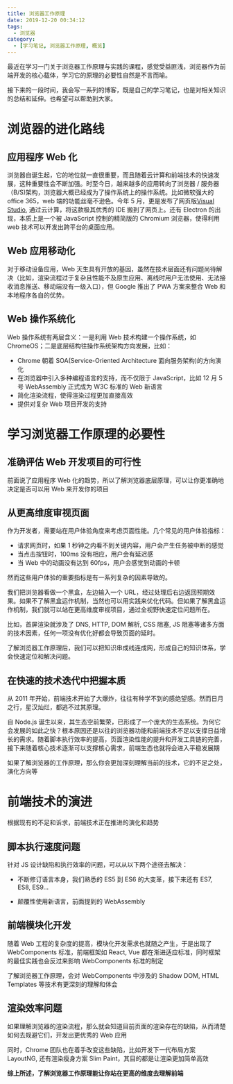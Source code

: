 ```yaml
---
title: 浏览器工作原理
date: 2019-12-20 00:34:12
tags:
  - 浏览器
category:
  - [学习笔记, 浏览器工作原理, 概览]
---
```


最近在学习一门关于浏览器工作原理与实践的课程，感觉受益匪浅，浏览器作为前端开发的核心载体，学习它的原理的必要性自然是不言而喻。

接下来的一段时间，我会写一系列的博客，既是自己的学习笔记，也是对相关知识的总结和延伸。也希望可以帮助到大家。

# 浏览器的进化路线

## 应用程序 Web 化

浏览器自诞生起，它的地位就一直很重要，而且随着云计算和前端技术的快速发展，这种重要性会不断加强。时至今日，越来越多的应用转向了浏览器 / 服务器（B/S)架构，浏览器大概已经成为了操作系统上的操作系统。比如微软强大的 office 365，web 端的功能丝毫不逊色。今年 5 月，更是发布了网页版[Visual Studio](https://online.visualstudio.com/environments), 通过云计算，将这款极其优秀的 IDE 搬到了网页上。还有 Electron 的出现，本质上是一个被 JavaScript 控制的精简版的 Chromium 浏览器，使得利用 web 技术可以开发出跨平台的桌面应用。

<!-- more -->

## Web 应用移动化

对于移动设备应用，Web 天生具有开放的基因，虽然在技术层面还有问题尚待解决（比如，渲染流程过于复杂且性能不及原生应用、离线时用户无法使用、无法接收消息推送、移动端没有一级入口），但 Google 推出了 PWA 方案来整合 Web 和本地程序各自的优势。

## Web 操作系统化

Web 操作系统有两层含义：一是利用 Web 技术构建一个操作系统，如 ChromeOS；二是底层结构往操作系统架构方向发展，比如：

- Chrome 朝着 SOA(Service-Oriented Architecture 面向服务架构)的方向演化
- 在浏览器中引入多种编程语言的支持，而不仅限于 JavaScript，比如 12 月 5 号 WebAssembly 正式成为 W3C 标准的 Web 新语言
- 简化渲染流程，使得渲染过程更加直接高效
- 提供对复杂 Web 项目开发的支持

# 学习浏览器工作原理的必要性

## 准确评估 Web 开发项目的可行性

前面说了应用程序 Web 化的趋势，所以了解浏览器底层原理，可以让你更准确地决定是否可以用 Web 来开发你的项目

## 从更高维度审视页面

作为开发者，需要站在用户体验角度来考虑页面性能。几个常见的用户体验指标：

- 请求网页时，如果 1 秒钟之内看不到关键内容，用户会产生任务被中断的感觉
- 当点击按钮时，100ms 没有相应，用户会有延迟感
- 当 Web 中的动画没有达到 60fps，用户会感觉到动画的卡顿

然而这些用户体验的重要指标是有一系列复杂的因素导致的。

我们把浏览器看做一个黑盒，左边输入一个 URL，经过处理后右边返回预期效果。如果不了解黑盒运作机制，当然也可以用实践来优化代码。但如果了解黑盒运作机制，我们就可以站在更高维度审视项目，通过全视野快速定位问题所在。

比如，首屏渲染就涉及了 DNS, HTTP, DOM 解析, CSS 阻塞, JS 阻塞等诸多方面的技术因素，任何一项没有优化好都会导致页面的延时。

了解浏览器工作原理后，我们可以把知识串成线连成网，形成自己的知识体系，学会快速定位和解决问题。

## 在快速的技术迭代中把握本质

从 2011 年开始，前端技术开始了大爆炸，往往有种学不到的感绝望感。然而日月之行，星汉灿烂，都逃不过其原理。

自 Node.js 诞生以来，其生态空前繁荣，已形成了一个庞大的生态系统。为何它会发展的如此之快？根本原因还是以往的浏览器功能和前端技术不足以支撑日益增长的需求。随着脚本执行效率的提高，页面渲染性能的提升和开发工具链的完善，接下来随着核心技术逐渐可以支撑核心需求，前端生态也就将会进入平稳发展期

如果了解浏览器的工作原理，那么你会更加深刻理解当前的技术，它的不足之处，演化方向等

# 前端技术的演进

根据现有的不足和诉求，前端技术正在推进的演化和趋势

## 脚本执行速度问题

针对 JS 设计缺陷和执行效率的问题，可以从以下两个途径去解决：

- 不断修订语言本身，我们熟悉的 ES5 到 ES6 的大变革，接下来还有 ES7, ES8, ES9...

- 颠覆性使用新语言，前面提到的 WebAssembly

## 前端模块化开发

随着 Web 工程的复杂度的提高，模块化开发需求也就随之产生，于是出现了 WebComponents 标准，前端框架如 React, Vue 都在渐进适应标准，同时框架的最佳实践也会反过来影响 WebComponents 标准的制定

了解浏览器工作原理，会对 WebComponents 中涉及的 Shadow DOM, HTML Templates 等技术有更深刻的理解和体会

## 渲染效率问题

如果理解浏览器的渲染流程，那么就会知道目前页面的渲染存在的缺陷，从而清楚如何去规避它们，开发出更优秀的 Web 应用

同时，Chrome 团队也在着手改变这些缺陷，比如开发下一代布局方案 LayoutNG, 还有渲染瘦身方案 Slim Paint，其目的都是让渲染更加简单高效

**综上所述，了解浏览器工作原理能让你站在更高的维度去理解前端**
